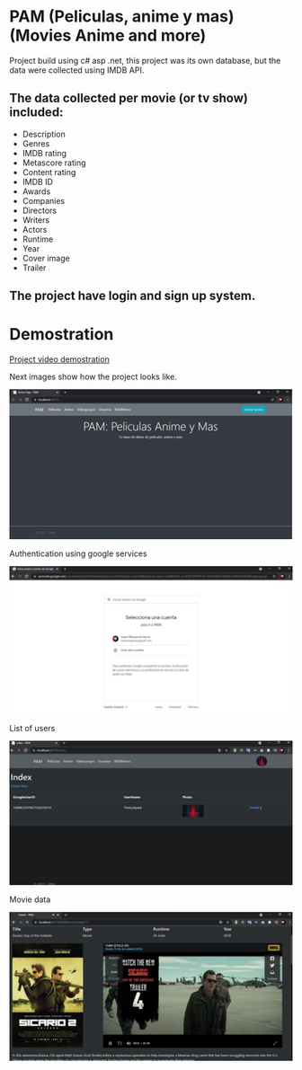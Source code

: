 # PAM (Peliculas, anime y mas) (Movies Anime and more)

Project build using c# asp .net, this project was its own database, but the data were collected using IMDB API.

## The data collected per movie (or tv show) included: 
- Description
- Genres
- IMDB rating
- Metascore rating
- Content rating
- IMDB ID
- Awards
- Companies
- Directors
- Writers
- Actors
- Runtime
- Year
- Cover image
- Trailer

## The project have login and sign up system.

# Demostration

[Project video demostration](https://www.youtube.com/watch?v=xSsXQeolOvI&ab_channel=IsaacManjarrezleyva)
 

Next images show how the project looks like.

![](readme\home.png)

Authentication using google services

![](readme\authentication.png)

List of users

![](readme\usersList.png)

Movie data

![](readme\movie.png)
